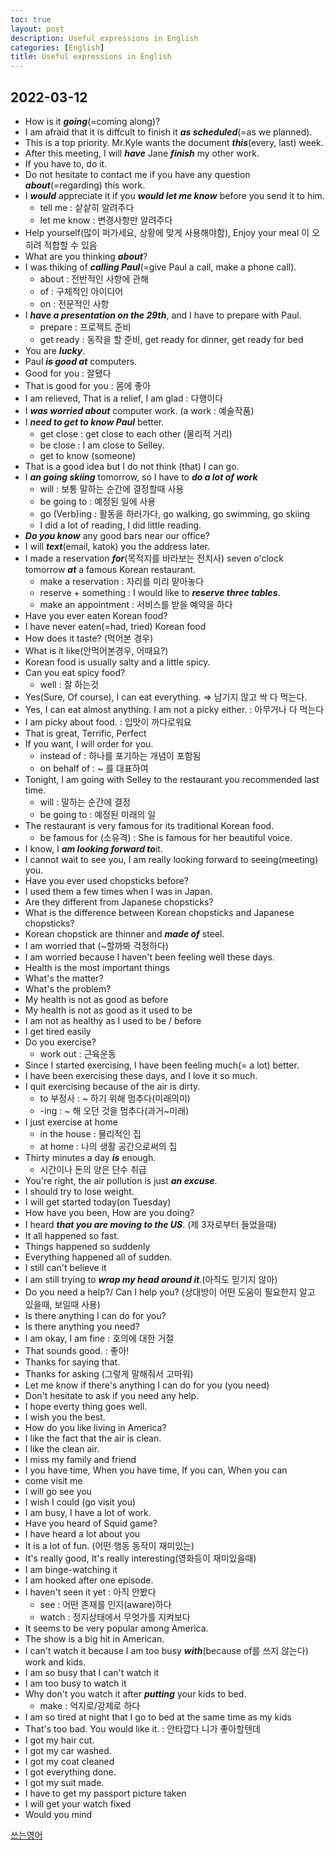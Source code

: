 ```yaml
---
toc: true
layout: post
description: Useful expressions in English
categories: [English]
title: Useful expressions in English
---
```


## 2022-03-12
- How is it ***going***(=coming along)?
- I am afraid that it is diffcult to finish it ***as scheduled***(=as we planned).
- This is a top priority. Mr.Kyle wants the document ***this***(every, last) week.
- After this meeting, I will ***have*** Jane ***finish*** my other work.
- If you have to, do it. 
- Do not hesitate to contact me if you have any question ***about***(=regarding) this work.
- I ***would*** appreciate it if you ***would let me know*** before you send it to him.
  - tell me : 샅샅히 알려주다
  - let me know : 변경사항만 알려주다
- Help yourself(많이 퍼가세요, 상황에 맞게 사용해야함), Enjoy your meal 이 오히려 적합할 수 있음
- What are you thinking ***about***?
- I was thiking of ***calling Paul***(=give Paul a call, make a phone call). 
  - about : 전반적인 사항에 관해
  - of : 구체적인 아이디어
  - on : 전문적인 사항
- I ***have a presentation on the 29th***, and I have to prepare with Paul.
  - prepare : 프로젝트 준비
  - get ready : 동작을 할 준비, get ready for dinner, get ready for bed
- You are ***lucky***.
- Paul ***is good at*** computers.
- Good for you : 잘됐다
- That is good for you : 몸에 좋아
- I am relieved, That is a relief, I am glad : 다행이다
- I ***was worried about*** computer work. (a work : 예술작품)
- I ***need to get to know Paul*** better.
  - get close : get close to each other (물리적 거리)
  - be close : I am close to Selley.
  - get to know (someone) 
- That is a good idea but I do not think (that) I can go.
- I ***an going skiing*** tomorrow, so I have to ***do a lot of work***
  - will : 보통 말하는 순간에 결정할때 사용
  - be going to : 예정된 일에 사용
  - go (Verb)ing : 활동을 하러가다, go walking, go swimming, go skiing
  - I did a lot of reading, I did little reading.
- ***Do you know*** any good bars near our office?
- I will ***text***(email, katok) you the address later.
- I made a reservation ***for***(목적지를 바라보는 전치사) seven o'clock tomorrow ***at*** a famous Korean restaurant. 
  - make a reservation : 자리를 미리 맡아놓다
  - reserve + something : I would like to ***reserve three tables***.
  - make an appointment : 서비스를 받을 예약을 하다
- Have you ever eaten Korean food?
- I have never eaten(=had, tried) Korean food
- How does it taste? (먹어본 경우)
- What is it like(안먹어본경우, 어때요?)
- Korean food is usually salty and a little spicy.
- Can you eat spicy food?
  - well : 잘 하는것
- Yes(Sure, Of course), I can eat everything. => 남기지 않고 싹 다 먹는다.
- Yes, I can eat almost anything. I am not a picky either. : 아무거나 다 먹는다
- I am picky about food. : 입맛이 까다로워요
- That is great, Terrific, Perfect
- If you want, I will order for you.
  - instead of : 하나를 포기하는 개념이 포함됨
  - on behalf of : ~ 를 대표하여
- Tonight, I am going with Selley to the restaurant you recommended last time.
  - will : 말하는 순간에 결정
  - be going to : 예정된 미래의 일
- The restaurant is very famous for its traditional Korean food.
  - be famous for (소유격) : She is famous for her beautiful voice.
- I know, I ***am looking forward to***it.
- I cannot wait to see you, I am really looking forward to seeing(meeting) you.
- Have you ever used chopsticks before?
- I used them a few times when I was in Japan.
- Are they different from Japanese chopsticks?
- What is the difference between Korean chopsticks and Japanese chopsticks?
- Korean chopstick are thinner and ***made of*** steel.
- I am worried that (~할까봐 걱정하다)
- I am worried because I haven't been feeling well these days.
- Health is the most important things
- What's the matter?
- What's the problem?
- My health is not as good as before
- My health is not as good as it used to be
- I am not as healthy as I used to be / before
- I get tired easily
- Do you exercise?
  - work out : 근육운동
- Since I started exercising, I have been feeling much(= a lot) better.
- I have been exercising these days, and I love it so much.
- I quit exercising because of the air is dirty.
  - to 부정사 : ~ 하기 위해 멈추다(미래의미)
  - -ing : ~ 해 오던 것을 멈추다(과거~미래)
- I just exercise at home
  - in the house : 물리적인 집 
  - at home : 나의 생활 공간으로써의 집
- Thirty minutes a day ***is*** enough.
  - 시간이나 돈의 양은 단수 취급
- You're right, the air pollution is just ***an excuse***.
- I should try to lose weight.
- I will get started today(on Tuesday)
- How have you been, How are you doing?
- I heard ***that you are moving to the US***. (제 3자로부터 들었을때)
- It all happened so fast.
- Things happened so suddenly
- Everything happened all of sudden.
- I still can't believe it
- I am still trying to ***wrap my head around it***.(아직도 믿기지 않아)
- Do you need a help?/ Can I help you? (상대방이 어떤 도움이 필요한지 알고 있을때, 보일때 사용)
- Is there anything I can do for you?
- Is there anything you need?
- I am okay, I am fine : 호의에 대한 거절
- That sounds good. : 좋아!
- Thanks for saying that.
- Thanks for asking (그렇게 말해줘서 고마워)
- Let me know if there's anything I can do for you (you need)
- Don't hesitate to ask if you need any help.
- I hope everty thing goes well.
- I wish you the best.
- How do you like living in America?
- I like the fact that the air is clean.
- I like the clean air.
- I miss my family and friend
- I you have time, When you have time, If you can, When you can
- come visit me
- I will go see you
- I wish I could (go visit you)
- I am busy, I have a lot of work.
- Have you heard of Squid game?
- I have heard a lot about you
- It is a lot of fun. (어떤 행동 동작이 재미있는)
- It's really good, It's really interesting(영화등이 재미있을때)
- I am binge-watching it
- I am hooked after one episode.
- I haven't seen it yet : 아직 안봤다
  - see : 어떤 존재를 인지(aware)하다
  - watch : 정지상태에서 무엇가를 지켜보다
- It seems to be very popular among America.
- The show is a big hit in American.
- I can't watch it because I am too busy ***with***(because of를 쓰지 않는다) work and kids.
- I am so busy that I can't watch it
- I am too busy to watch it
- Why don't you watch it after ***putting*** your kids to bed. 
  - make : 억지로/강제로 하다
- I am so tired at night that I go to bed at the same time as my kids
- That's too bad. You would like it. : 안타깝다 니가 좋아할텐데
- I got my hair cut.
- I got my car washed.
- I got my coat cleaned
- I got everything done.
- I got my suit made.
- I have to get my passport picture taken 
- I will get your watch fixed
- Would you mind 

[쓰는영어](https://www.youtube.com/watch?v=H7EgpURekJA&list=PLdNhdf55dJ7MRpBzn09u6FmRaf7b6mVZs&index=2)
